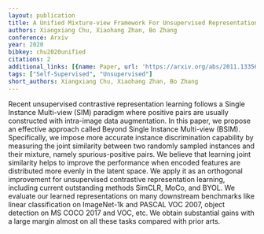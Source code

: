 ```yaml
---
layout: publication
title: A Unified Mixture-view Framework For Unsupervised Representation Learning
authors: Xiangxiang Chu, Xiaohang Zhan, Bo Zhang
conference: Arxiv
year: 2020
bibkey: chu2020unified
citations: 2
additional_links: [{name: Paper, url: 'https://arxiv.org/abs/2011.13356'}]
tags: ["Self-Supervised", "Unsupervised"]
short_authors: Xiangxiang Chu, Xiaohang Zhan, Bo Zhang
---
```

Recent unsupervised contrastive representation learning follows a Single
Instance Multi-view (SIM) paradigm where positive pairs are usually constructed
with intra-image data augmentation. In this paper, we propose an effective
approach called Beyond Single Instance Multi-view (BSIM). Specifically, we
impose more accurate instance discrimination capability by measuring the joint
similarity between two randomly sampled instances and their mixture, namely
spurious-positive pairs. We believe that learning joint similarity helps to
improve the performance when encoded features are distributed more evenly in
the latent space. We apply it as an orthogonal improvement for unsupervised
contrastive representation learning, including current outstanding methods
SimCLR, MoCo, and BYOL. We evaluate our learned representations on many
downstream benchmarks like linear classification on ImageNet-1k and PASCAL VOC
2007, object detection on MS COCO 2017 and VOC, etc. We obtain substantial
gains with a large margin almost on all these tasks compared with prior arts.
